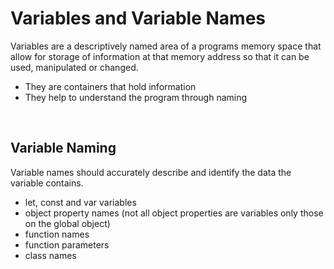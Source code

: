 # Variables and Variable Names

Variables are a descriptively named area of a programs memory space that allow for storage of information at that memory address so that it can be used, manipulated or changed. 

- They are containers that hold information
- They help to understand the program through naming

<br>

## Variable Naming

Variable names should accurately describe and identify the data the variable contains. 

- let, const and var variables
- object property names (not all object properties are variables only those on the global object)
- function names
- function parameters
- class names